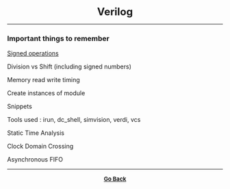 <p align="center">
  <b>
  <font size="+2">Verilog</font>
  </b>
</p>

---

### Important things to remember

[Signed operations](http://www.tumbush.com/published_papers/Tumbush%20DVCon%2005.pdf)

Division vs Shift (including signed numbers)

Memory read write timing

Create instances of module

Snippets

Tools used : irun, dc_shell, simvision, verdi, vcs

Static Time Analysis

Clock Domain Crossing

Asynchronous FIFO

---

<p align="center">
  <b>
  <a href="https://gs1293.github.io/blog.html"> <font size="-1">Go Back</font></a>
  </b>
</p>
